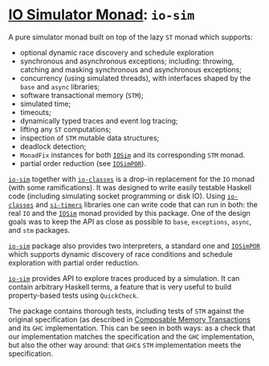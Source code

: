 # [IO Simulator Monad][`io-sim`]: `io-sim`

A pure simulator monad built on top of the lazy `ST` monad which supports:

  * optional dynamic race discovery and schedule exploration
  * synchronous and asynchronous exceptions; including: throwing, catching and
    masking synchronous and asynchronous exceptions;
  * concurrency (using simulated threads), with interfaces shaped by the
    `base` and `async` libraries;
  * software transactional memory (`STM`);
  * simulated time;
  * timeouts;
  * dynamically typed traces and event log tracing;
  * lifting any `ST` computations;
  * inspection of `STM` mutable data structures;
  * deadlock detection;
  * `MonadFix` instances for both [`IOSim`] and its corresponding `STM` monad.
  * partial order reduction (see [`IOSimPOR`]).

[`io-sim`] together with [`io-classes`] is a drop-in replacement for the `IO`
monad (with some ramifications).  It was designed to write easily testable
Haskell code (including simulating socket programming or disk IO).  Using
[`io-classes`] and [`si-timers`] libraries one can write code that can run in
both: the real `IO` and the [`IOSim`] monad provided by this package.  One of the
design goals was to keep the API as close as possible to `base`, `exceptions`,
`async`, and `stm` packages.

[`io-sim`] package also provides two interpreters, a standard one and [`IOSimPOR`]
which supports dynamic discovery of race conditions and schedule exploration
with partial order reduction.

[`io-sim`] provides API to explore traces produced by a simulation.  It can
contain arbitrary Haskell terms, a feature that is very useful to build
property-based tests using `QuickCheck`.

The package contains thorough tests, including tests of `STM` against the
original specification (as described in [Composable Memory
Transactions](https://research.microsoft.com/en-us/um/people/simonpj/papers/stm/stm.pdf)
and its `GHC` implementation.  This can be seen in both ways: as a check that
our implementation matches the specification and the `GHC` implementation, but
also the other way around: that `GHC`s `STM` implementation meets the
specification.

[`io-sim`]:  https://hackage.haskell.org/package/io-sim
[`io-classes`]: https://hackage.haskell.org/package/io-classes
[`si-timers`]: https://hackage.haskell.org/package/si-timers
[`IOSimPOR`]: https://github.com/input-output-hk/io-sim/tree/main/io-sim/how-to-use-IOSimPOR.md
[`IOSim`]: https://hackage.haskell.org/package/io-sim/docs/Control-Monad-IOSim.html#t:IOSim
